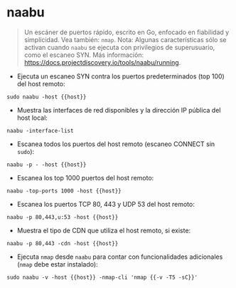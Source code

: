 # naabu

> Un escáner de puertos rápido, escrito en Go, enfocado en fiabilidad y simplicidad.
> Vea también: `nmap`.
> Nota: Algunas características sólo se activan cuando `naabu` se ejecuta con privilegios de superusuario, como el escaneo SYN.
> Más información: <https://docs.projectdiscovery.io/tools/naabu/running>.

- Ejecuta un escaneo SYN contra los puertos predeterminados (top 100) del host remoto:

`sudo naabu -host {{host}}`

- Muestra las interfaces de red disponibles y la dirección IP pública del host local:

`naabu -interface-list`

- Escanea todos los puertos del host remoto (escaneo CONNECT sin `sudo`):

`naabu -p - -host {{host}}`

- Escanea los top 1000 puertos del host remoto:

`naabu -top-ports 1000 -host {{host}}`

- Escanea los puertos TCP 80, 443 y UDP 53 del host remoto:

`naabu -p 80,443,u:53 -host {{host}}`

- Muestra el tipo de CDN que utiliza el host remoto, si existe:

`naabu -p 80,443 -cdn -host {{host}}`

- Ejecuta `nmap` desde `naabu` para contar con funcionalidades adicionales (`nmap` debe estar instalado):

`sudo naabu -v -host {{host}} -nmap-cli 'nmap {{-v -T5 -sC}}'`
